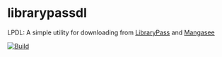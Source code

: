 # librarypassdl
LPDL: A simple utility for downloading from [LibraryPass](https://librarypass.com) and [Mangasee](https://mangasee123.com)

[![Build](https://github.com/alyxdeburca/librarypassdl/actions/workflows/main.yml/badge.svg)](https://github.com/alyxdeburca/librarypassdl/actions/workflows/main.yml)
